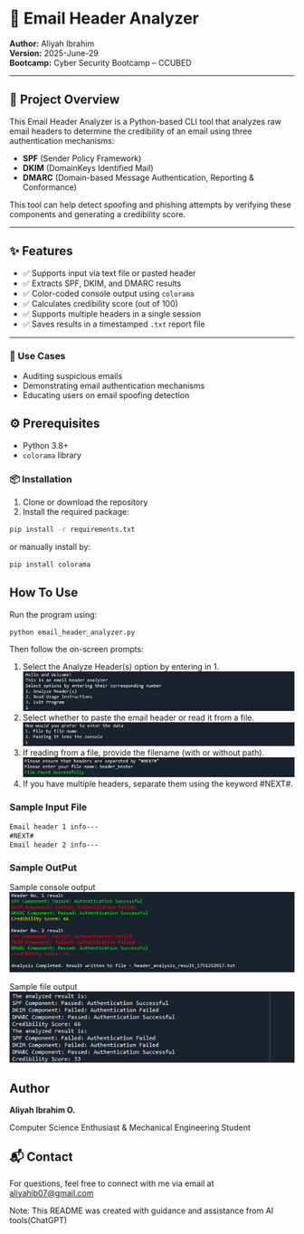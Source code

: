 # 📧 Email Header Analyzer

**Author:** Aliyah Ibrahim  
**Version:** 2025-June-29  
**Bootcamp:** Cyber Security Bootcamp – CCUBED

---

## 🧠 Project Overview

This Email Header Analyzer is a Python-based CLI tool that analyzes raw email headers to determine the credibility of an email using three authentication mechanisms:

- **SPF** (Sender Policy Framework)
- **DKIM** (DomainKeys Identified Mail)
- **DMARC** (Domain-based Message Authentication, Reporting & Conformance)

This tool can help detect spoofing and phishing attempts by verifying these components and generating a credibility score.

---

## ✨ Features

- ✅ Supports input via text file or pasted header  
- ✅ Extracts SPF, DKIM, and DMARC results  
- ✅ Color-coded console output using `colorama`  
- ✅ Calculates credibility score (out of 100)  
- ✅ Supports multiple headers in a single session  
- ✅ Saves results in a timestamped `.txt` report file

---
### 📖 Use Cases

- Auditing suspicious emails
- Demonstrating email authentication mechanisms
- Educating users on email spoofing detection


## ⚙️ Prerequisites

- Python 3.8+
- `colorama` library

### 📦 Installation

1. Clone or download the repository  
2. Install the required package:

```bash
pip install -r requirements.txt

```
or manually install by:
```bash
pip install colorama
```
## How To Use
Run the program using:
```bash
python email_header_analyzer.py
```
Then follow the on-screen prompts:

1. Select the Analyze Header(s) option by entering in 1.
![Input1](Input1.JPG)
2. Select whether to paste the email header or read it from a file.
![Input2](Input2.JPG)
3. If reading from a file, provide the filename (with or without path).
![Input3](Input3.JPG)
4. If you have multiple headers, separate them using the keyword #NEXT#.
    
### Sample Input File
    Email header 1 info---
    #NEXT#
    Email header 2 info---

### Sample OutPut
Sample console output
![sample_output](sample_output.PNG)

Sample file output
![sample_file_output](sample_file_output.PNG)
## Author
**Aliyah Ibrahim O.**

Computer Science Enthusiast & Mechanical Engineering Student

## 📬 Contact

For questions, feel free to connect with me via email at aliyahib07@gmail.com

Note: This README was created with guidance and assistance from AI tools(ChatGPT)

